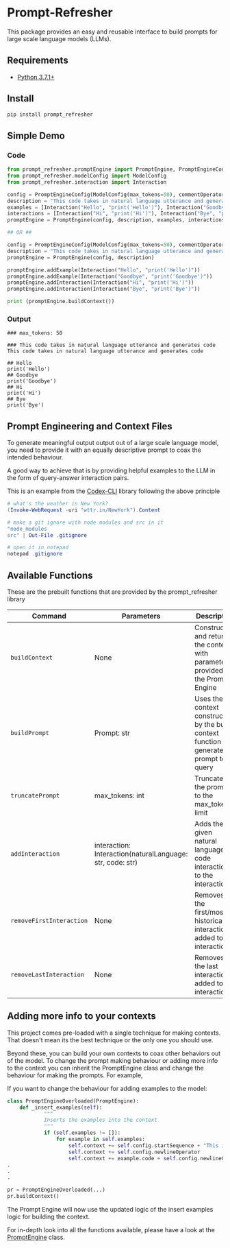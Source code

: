 # Prompt-Refresher

This package provides an easy and reusable interface to build prompts for large scale language models (LLMs). 

## Requirements
* [Python 3.7.1+](https://www.python.org/downloads/)  

## Install

```bash
pip install prompt_refresher
```

## Simple Demo

### Code
```python
from prompt_refresher.promptEngine import PromptEngine, PromptEngineConfig
from prompt_refresher.modelConfig import ModelConfig
from prompt_refresher.interaction import Interaction

config = PromptEngineConfig(ModelConfig(max_tokens=50), commentOperator = "###")
description = "This code takes in natural language utterance and generates code This code takes in natural language utterance and generates code"
examples = [Interaction("Hello", "print('Hello')"), Interaction("Goodbye", "print('Goodbye')")]
interactions = [Interaction("Hi", "print('Hi')"), Interaction("Bye", "print('Bye')")]
promptEngine = PromptEngine(config, description, examples, interactions)

## OR ##

config = PromptEngineConfig(ModelConfig(max_tokens=50), commentOperator = "###")
description = "This code takes in natural language utterance and generates code This code takes in natural language utterance and generates code"
promptEngine = PromptEngine(config, description)

promptEngine.addExample(Interaction("Hello", "print('Hello')"))
promptEngine.addExample(Interaction("Goodbye", "print('Goodbye')"))
promptEngine.addInteraction(Interaction("Hi", "print('Hi')"))
promptEngine.addInteraction(Interaction("Bye", "print('Bye')"))

print (promptEngine.buildContext())
```

### Output
```
### max_tokens: 50

### This code takes in natural language utterance and generates code This code takes in natural language utterance and generates code

## Hello
print('Hello')
## Goodbye
print('Goodbye')
## Hi
print('Hi')
## Bye
print('Bye')
```


## Prompt Engineering and Context Files

To generate meaningful output output out of a large scale language model, you need to provide it with an equally descriptive prompt to coax the intended behaviour. 

A good way to achieve that is by providing helpful examples to the LLM in the form of query-answer interaction pairs. 

This is an example from the [Codex-CLI](https://github.com/microsoft/Codex-CLI) library following the above principle
```powershell
# what's the weather in New York?
(Invoke-WebRequest -uri "wttr.in/NewYork").Content

# make a git ignore with node modules and src in it
"node_modules
src" | Out-File .gitignore

# open it in notepad
notepad .gitignore
```

## Available Functions

These are the prebuilt functions that are provided by the prompt_refresher library

| Command | Parameters | Description |
|--|--|--|
| `buildContext` | None | Constructs and return the context with parameters provided to the Prompt Engine |
| `buildPrompt` | Prompt: str | Uses the context constructed by the build context function and generates a prompt to query  |
| `truncatePrompt` | max_tokens: int |Truncates the prompt to the max_tokens limit|
| `addInteraction` | interaction: Interaction(naturalLanguage: str, code: str) | Adds the given natural language - code interaction to the interactionss |
| `removeFirstInteraction` | None | Removes the first/most historical interaction added to the interactionss |
| `removeLastInteraction` | None | Removes the last interaction added to the interactionss |

## Adding more info to your contexts

This project comes pre-loaded with a single technique for making contexts. That doesn't mean its the best technique or the only one you should use.

Beyond these, you can build your own contexts to coax other behaviors out of the model. To change the prompt making behaviour or adding more info to the context you can inherit the PromptEngine class and change the behaviour for making the prompts. For example, 

If you want to change the behaviour for adding examples to the model:
```python
class PromptEngineOverloaded(PromptEngine):
    def _insert_examples(self):
            """
            Inserts the examples into the context
            """
            if (self.examples != []):
                for example in self.examples:
                    self.context += self.config.startSequence + "This is an example: " + example.naturalLanguage + self.config.stopSequence
                    self.context += self.config.newlineOperator
                    self.context += example.code + self.config.newlineOperator
.
.
.

pr = PromptEngineOverloaded(...)
pr.buildContext()

```
The Prompt Engine will now use the updated logic of the insert examples logic for building the context.

For in-depth look into all the functions available, please have a look at the [PromptEngine](https://github.com/amasandMS/Prompt-Refresher/blob/main/src/prompt_refresher/promptEngine.py) class. 

